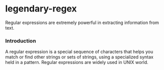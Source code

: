 # legendary-regex
Regular expressions are extremely powerful  in extracting information from text.

### Introduction
A regular expression is a special sequence of characters that helps you match or find other strings or sets of strings, using a specialized syntax held in a pattern. Regular expressions are widely used in UNIX world.
